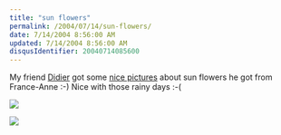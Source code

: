 ```yaml
---
title: "sun flowers"
permalink: /2004/07/14/sun-flowers/
date: 7/14/2004 8:56:00 AM
updated: 7/14/2004 8:56:00 AM
disqusIdentifier: 20040714085600
---
```

My friend [Didier](http://www.didierbeck.com) got some [nice pictures](http://www.didierbeck.com/2004_07_01_blogs.php#108957069266216869) about sun flowers he got from France-Anne :-) Nice with those rainy days :-(

![](/images/2004/weekend04.JPG)
<!-- more -->

![](/images/2004/weekend05.JPG)
